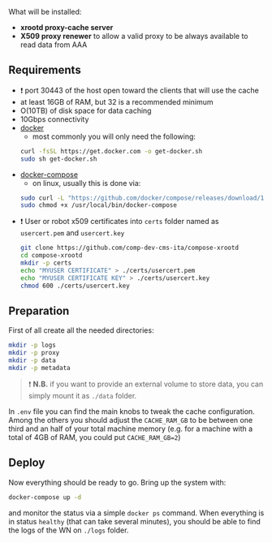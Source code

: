 What will be installed:
- __xrootd proxy-cache server__
- __X509 proxy renewer__ to allow a valid proxy to be always available to read data from AAA

## Requirements

- :exclamation: port 30443 of the host open toward the clients that will use the cache
- at least 16GB of RAM, but 32 is a recommended  minimum
- O(10TB) of disk space for data caching
- 10Gbps connectivity
- [docker](https://docs.docker.com/engine/install/)
    - most commonly you will only need the following:
    ```bash
    curl -fsSL https://get.docker.com -o get-docker.sh
    sudo sh get-docker.sh
    ```
- [docker-compose](https://docs.docker.com/compose/install/)
    - on linux, usually this is done via:
    ```bash
    sudo curl -L "https://github.com/docker/compose/releases/download/1.29.2/docker-compose-$(uname -s)-$(uname -m)" -o /usr/local/bin/docker-compose
    sudo chmod +x /usr/local/bin/docker-compose
    ```
- :exclamation: User or robot x509 certificates into `certs` folder named as `usercert.pem` and `usercert.key`
    ```bash
    git clone https://github.com/comp-dev-cms-ita/compose-xrootd
    cd compose-xrootd
    mkdir -p certs
    echo "MYUSER CERTIFICATE" > ./certs/usercert.pem
    echo "MYUSER CERTIFICATE KEY" > ./certs/usercert.key
    chmod 600 ./certs/usercert.key
    ```

## Preparation

First of all create all the needed directories:
```bash
mkdir -p logs
mkdir -p proxy
mkdir -p data
mkdir -p metadata
```

> :exclamation: __N.B.__ if you want to provide an external volume to store data, you can simply mount it as `./data` folder. 

In `.env` file you can find the main knobs to tweak the cache configuration. Among the others you  should adjust the `CACHE_RAM_GB` to be between one third and an half of your total machine memory (e.g. for a machine with a total of 4GB of RAM, you could put `CACHE_RAM_GB=2`)


## Deploy

Now everything should be ready to go. Bring up the system with:

```bash
docker-compose up -d
```

and monitor the status via a simple `docker ps` command.
When everything is in status `healthy` (that can take several minutes), you should be able to find the logs of the WN on `./logs` folder.

